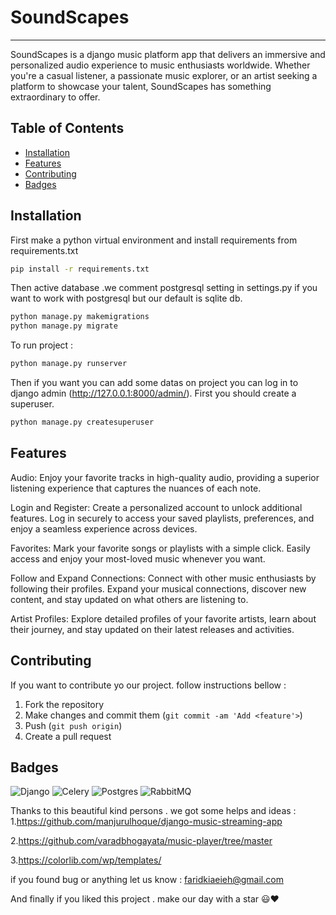 # SoundScapes 
<hr>
SoundScapes is a django music platform app that delivers an immersive and personalized audio experience to music enthusiasts worldwide. Whether you're a casual listener, a passionate music explorer, or an artist seeking a platform to showcase your talent, SoundScapes has something extraordinary to offer.



## Table of Contents

- [Installation](#installation)
- [Features](#features)
- [Contributing](#contributing)
- [Badges](#badges)

## Installation 

First make a python virtual environment and install requirements from requirements.txt

```bash
pip install -r requirements.txt
``` 
Then active database .we comment postgresql setting in settings.py if you want to work with postgresql but our default is sqlite db.
```bash
python manage.py makemigrations
python manage.py migrate
``` 
To run project :
```bash
python manage.py runserver
``` 
Then if you want you can add some datas on project you can log in to django admin (http://127.0.0.1:8000/admin/). First you should create a superuser.
```bash
python manage.py createsuperuser
``` 
## Features
Audio: Enjoy your favorite tracks in high-quality audio, providing a superior listening experience that captures the nuances of each note.

Login and Register: Create a personalized account to unlock additional features. Log in securely to access your saved playlists, preferences, and enjoy a seamless experience across devices.

Favorites: Mark your favorite songs or playlists with a simple click. Easily access and enjoy your most-loved music whenever you want.

Follow and Expand Connections: Connect with other music enthusiasts by following their profiles. Expand your musical connections, discover new content, and stay updated on what others are listening to.

Artist Profiles: Explore detailed profiles of your favorite artists, learn about their journey, and stay updated on their latest releases and activities.

## Contributing

If you want to contribute yo our project. follow instructions bellow :
1. Fork the repository
3. Make changes and commit them (`git commit -am 'Add <feature'>`)
4. Push (`git push origin`)
5. Create a pull request


## Badges
![Django](https://img.shields.io/badge/django-%23092E20.svg?style=for-the-badge&logo=django&logoColor=white) ![Celery](https://img.shields.io/badge/celery-%23a9cc54.svg?style=for-the-badge&logo=celery&logoColor=ddf4a4) ![Postgres](https://img.shields.io/badge/postgres-%23316192.svg?style=for-the-badge&logo=postgresql&logoColor=white) ![RabbitMQ](https://img.shields.io/badge/Rabbitmq-FF6600?style=for-the-badge&logo=rabbitmq&logoColor=white)


Thanks to this beautiful kind persons . we got some helps and ideas :
1.https://github.com/manjurulhoque/django-music-streaming-app 

2.https://github.com/varadbhogayata/music-player/tree/master

3.https://colorlib.com/wp/templates/


if you found bug or anything let us know :
faridkiaeieh@gmail.com

And finally if you liked this project . make our day with a star 😃❤️ 

